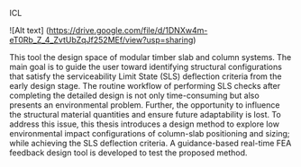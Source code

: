 ICL

![Alt text] (https://drive.google.com/file/d/1DNXw4m-eT0Rb_Z_4_ZvtUbZqJf252MEf/view?usp=sharing)

This tool the design space of modular timber slab and column systems. The main goal is to guide the user toward identifying structural configurations that satisfy the serviceability Limit State (SLS) deflection criteria from the early design stage. The routine workflow of performing SLS checks after completing the detailed design is not only time-consuming but also presents an environmental problem. Further, the opportunity to influence the structural material quantities and ensure future adaptability is lost. To address this issue, this thesis introduces a design method to explore low environmental impact configurations of column-slab positioning and sizing; while achieving the SLS deflection criteria. A guidance-based real-time FEA feedback design tool is developed to test the proposed method.